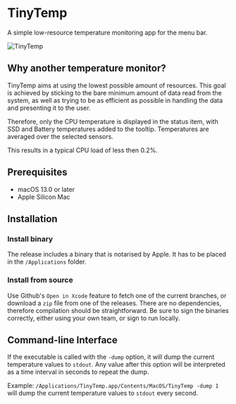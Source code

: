 #  TinyTemp
A simple low-resource temperature monitoring app for the menu bar.

![TinyTemp](assets/TinyTemp.png)

## Why another temperature monitor?
TinyTemp aims at using the lowest possible amount of resources. 
This goal is achieved by sticking to the bare minimum amount of data read from the system, 
as well as trying to be as efficient as possible in handling the data and presenting it to the user. 

Therefore, only the CPU temperature is displayed in the status item, with SSD and Battery temperatures added to the tooltip.
Temperatures are averaged over the selected sensors.

This results in a typical CPU load of less then 0.2%.

## Prerequisites
- macOS 13.0 or later
- Apple Silicon Mac 

## Installation
### Install binary
The release includes a binary that is notarised by Apple. It has to be placed in the `/Applications` folder.

### Install from source
Use Github's `Open in Xcode` feature to fetch one of the current branches, or download a `zip` file from one of the releases. 
There are no dependencies, therefore compilation should be straightforward. 
Be sure to sign the binaries correctly, 
either using your own team, or sign to run locally. 

## Command-line Interface
If the executable is called with the `-dump` option, it will dump the current temperature values to `stdout`. 
Any value after this option will be interpreted as a time interval in seconds to repeat the dump.

Example: `/Applications/TinyTemp.app/Contents/MacOS/TinyTemp -dump 1` will dump the current temperature values to `stdout` every second.
